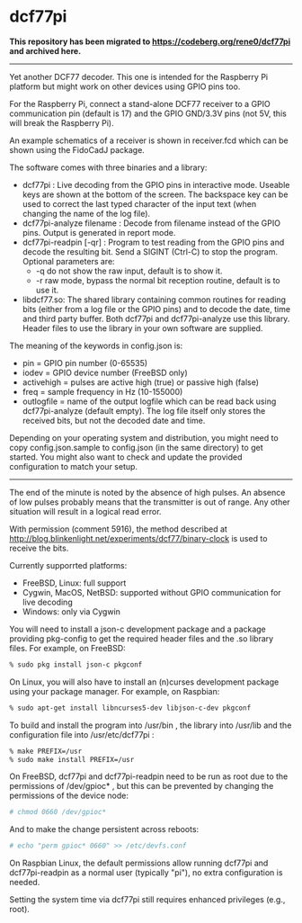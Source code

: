 dcf77pi
=======

**This repository has been migrated to https://codeberg.org/rene0/dcf77pi and archived here.**

---

Yet another DCF77 decoder. This one is intended for the Raspberry Pi platform
but might work on other devices using GPIO pins too.

For the Raspberry Pi, connect a stand-alone DCF77 receiver to a GPIO
communication pin (default is 17) and the GPIO GND/3.3V pins (not 5V, this will
break the Raspberry Pi).

An example schematics of a receiver is shown in receiver.fcd which can be shown
using the FidoCadJ package.

The software comes with three binaries and a library:

* dcf77pi : Live decoding from the GPIO pins in interactive mode. Useable keys
  are shown at the bottom of the screen. The backspace key can be used to
  correct the last typed character of the input text (when changing the name of
  the log file).
* dcf77pi-analyze filename : Decode from filename instead of the GPIO pins.
  Output is generated in report mode.
* dcf77pi-readpin [-qr] : Program to test reading from the GPIO pins and decode
  the resulting bit. Send a SIGINT (Ctrl-C) to stop the program. Optional
  parameters are:
  * -q do not show the raw input, default is to show it.
  * -r raw mode, bypass the normal bit reception routine, default is to use it.
* libdcf77.so: The shared library containing common routines for reading bits
  (either from a log file or the GPIO pins) and to decode the date, time and
  third party buffer. Both dcf77pi and dcf77pi-analyze use this library. Header
  files to use the library in your own software are supplied.

The meaning of the keywords in config.json is:

* pin           = GPIO pin number (0-65535)
* iodev         = GPIO device number (FreeBSD only)
* activehigh    = pulses are active high (true) or passive high (false)
* freq          = sample frequency in Hz (10-155000)
* outlogfile    = name of the output logfile which can be read back using
  dcf77pi-analyze (default empty). The log file itself only stores the
  received bits, but not the decoded date and time.

Depending on your operating system and distribution, you might need to copy
config.json.sample to config.json (in the same directory) to get started. You
might also want to check and update the provided configuration to match your
setup.

---

The end of the minute is noted by the absence of high pulses. An absence of low
pulses probably means that the transmitter is out of range. Any other situation
will result in a logical read error.

With permission (comment 5916), the method described at
http://blog.blinkenlight.net/experiments/dcf77/binary-clock is used to receive
the bits.

Currently supporrted platforms:
* FreeBSD, Linux: full support
* Cygwin, MacOS, NetBSD: supported without GPIO communication for live decoding
* Windows: only via Cygwin

You will need to install a json-c development package and a package providing
pkg-config to get the required header files and the .so library files. For
example, on FreeBSD:
```sh
% sudo pkg install json-c pkgconf
```

On Linux, you will also have to install an (n)curses development package using
your package manager. For example, on Raspbian:
```sh
% sudo apt-get install libncurses5-dev libjson-c-dev pkgconf
```

To build and install the program into /usr/bin , the library into /usr/lib and
the configuration file into /usr/etc/dcf77pi :
```sh
% make PREFIX=/usr
% sudo make install PREFIX=/usr
```

On FreeBSD, dcf77pi and dcf77pi-readpin need to be run as root due to the
permissions of /dev/gpioc\* , but this can be prevented by changing the
permissions of the device node:
```sh
# chmod 0660 /dev/gpioc*
```
And to make the change persistent across reboots:
```sh
# echo "perm gpioc* 0660" >> /etc/devfs.conf
```

On Raspbian Linux, the default permissions allow running dcf77pi and
dcf77pi-readpin as a normal user (typically "pi"), no extra configuration is
needed.

Setting the system time via dcf77pi still requires enhanced privileges (e.g.,
root).
